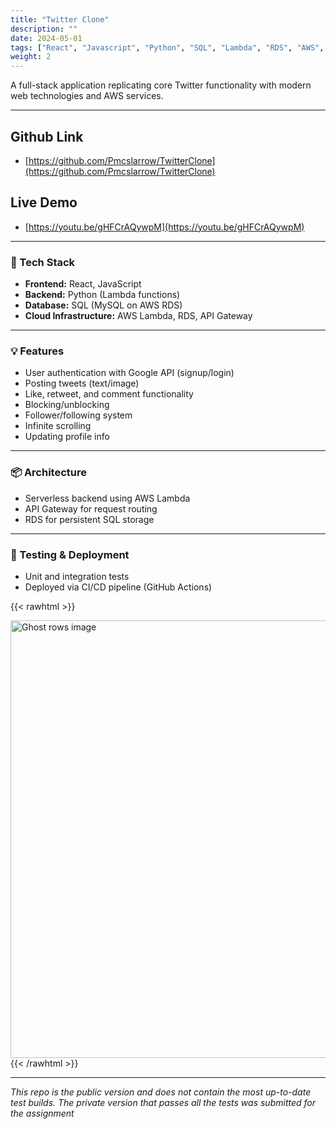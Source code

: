 ```yaml
---
title: "Twitter Clone"
description: ""
date: 2024-05-01
tags: ["React", "Javascript", "Python", "SQL", "Lambda", "RDS", "AWS", "Fullstack"]
weight: 2
---
```


A full-stack application replicating core Twitter functionality with modern web technologies and AWS services.

---

## Github Link
- [https://github.com/Pmcslarrow/TwitterClone](https://github.com/Pmcslarrow/TwitterClone)

## Live Demo
- [https://youtu.be/gHFCrAQywpM](https://youtu.be/gHFCrAQywpM)

---

### 🔧 Tech Stack
- **Frontend:** React, JavaScript
- **Backend:** Python (Lambda functions)
- **Database:** SQL (MySQL on AWS RDS)
- **Cloud Infrastructure:** AWS Lambda, RDS, API Gateway

---

### 💡 Features
- User authentication with Google API (signup/login)
- Posting tweets (text/image)
- Like, retweet, and comment functionality
- Blocking/unblocking
- Follower/following system
- Infinite scrolling
- Updating profile info


---

### 📦 Architecture
- Serverless backend using AWS Lambda
- API Gateway for request routing
- RDS for persistent SQL storage

---

### 🧪 Testing & Deployment
- Unit and integration tests
- Deployed via CI/CD pipeline (GitHub Actions)

{{< rawhtml >}}
<div>
    <img 
        src="/images/twitter/backend.jpg"
        alt="Ghost rows image"
        width="700px"
        style="display: block; margin: 0 auto;"
    />
</div>
{{< /rawhtml >}}

---

*This repo is the public version and does not contain the most up-to-date test builds. The private version that passes all the tests was submitted for the assignment*

